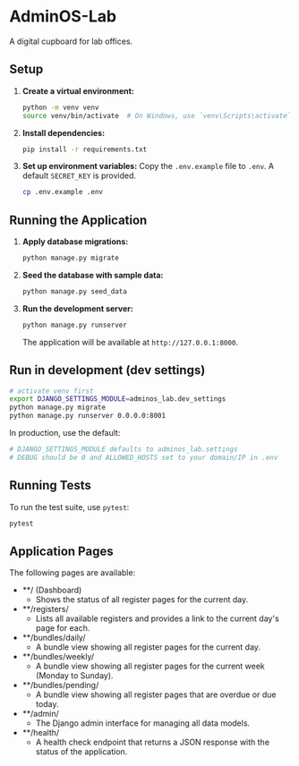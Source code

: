 # AdminOS-Lab

A digital cupboard for lab offices.

## Setup

1.  **Create a virtual environment:**
    ```bash
    python -m venv venv
    source venv/bin/activate  # On Windows, use `venv\Scripts\activate`
    ```

2.  **Install dependencies:**
    ```bash
    pip install -r requirements.txt
    ```

3.  **Set up environment variables:**
    Copy the `.env.example` file to `.env`. A default `SECRET_KEY` is provided.
    ```bash
    cp .env.example .env
    ```

## Running the Application

1.  **Apply database migrations:**
    ```bash
    python manage.py migrate
    ```

2.  **Seed the database with sample data:**
    ```bash
    python manage.py seed_data
    ```

3.  **Run the development server:**
    ```bash
    python manage.py runserver
    ```
    The application will be available at `http://127.0.0.1:8000`.

## Run in development (dev settings)
```bash
# activate venv first
export DJANGO_SETTINGS_MODULE=adminos_lab.dev_settings
python manage.py migrate
python manage.py runserver 0.0.0.0:8001
```

In production, use the default:

```bash
# DJANGO_SETTINGS_MODULE defaults to adminos_lab.settings
# DEBUG should be 0 and ALLOWED_HOSTS set to your domain/IP in .env
```

## Running Tests

To run the test suite, use `pytest`:
```bash
pytest
```

## Application Pages

The following pages are available:

-   **/ (Dashboard)
    -   Shows the status of all register pages for the current day.
-   **/registers/
    -   Lists all available registers and provides a link to the current day's page for each.
-   **/bundles/daily/
    -   A bundle view showing all register pages for the current day.
-   **/bundles/weekly/
    -   A bundle view showing all register pages for the current week (Monday to Sunday).
-   **/bundles/pending/
    -   A bundle view showing all register pages that are overdue or due today.
-   **/admin/
    -   The Django admin interface for managing all data models.
-   **/health/
    -   A health check endpoint that returns a JSON response with the status of the application.